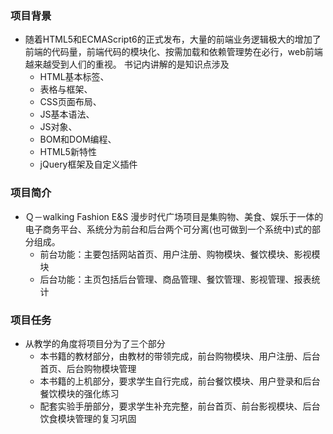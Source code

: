 ### 项目背景
* 随着HTML5和ECMAScript6的正式发布，大量的前端业务逻辑极大的增加了前端的代码量，前端代码的模块化、按需加载和依赖管理势在必行，web前端越来越受到人们的重视。
    书记内讲解的是知识点涉及 
    * HTML基本标签、
    * 表格与框架、
    * CSS页面布局、
    * JS基本语法、
    * JS对象、
    * BOM和DOM编程、
    * HTML5新特性
    * jQuery框架及自定义插件

### 项目简介
* Ｑ－walking Fashion E&S 漫步时代广场项目是集购物、美食、娱乐于一体的电子商务平台、系统分为前台和后台两个可分离(也可做到一个系统中)式的部分组成。
    * 前台功能：主要包括网站首页、用户注册、购物模块、餐饮模块、影视模块
    * 后台功能：主页包括后台管理、商品管理、餐饮管理、影视管理、报表统计

### 项目任务
* 从教学的角度将项目分为了三个部分
    * 本书籍的教材部分，由教材的带领完成，前台购物模块、用户注册、后台首页、后台购物模块管理
    * 本书籍的上机部分，要求学生自行完成，前台餐饮模块、用户登录和后台餐饮模块的强化练习
    * 配套实验手册部分，要求学生补充完整，前台首页、前台影视模块、后台饮食模块管理的复习巩固
